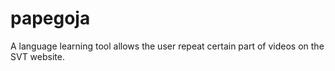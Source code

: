 # papegoja
A language learning tool allows the user repeat certain part of videos on the SVT website.

